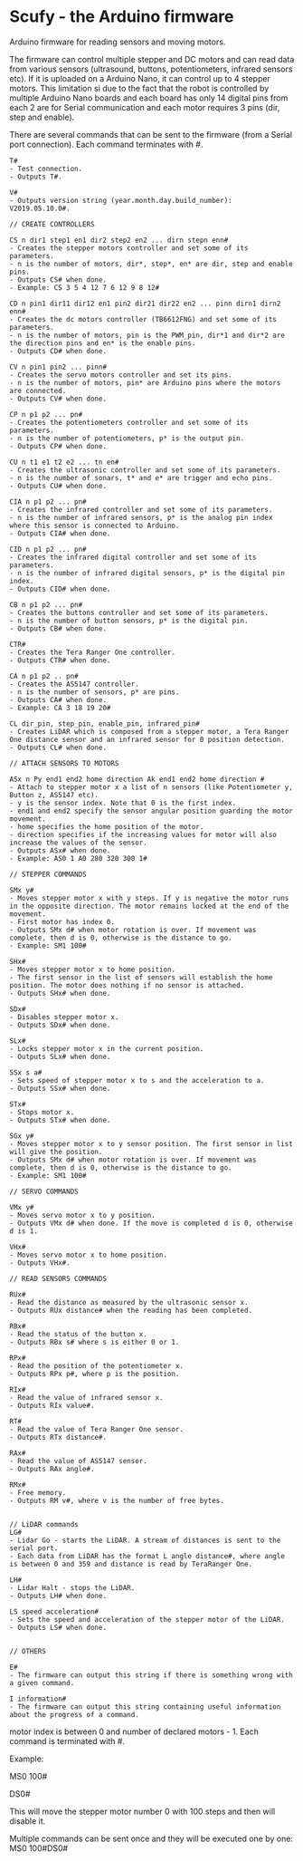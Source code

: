 # Scufy - the Arduino firmware

Arduino firmware for reading sensors and moving motors.

The firmware can control multiple stepper and DC motors and can read data from various sensors (ultrasound, buttons, potentiometers, infrared sensors etc). If it is uploaded on a Arduino Nano, it can control up to 4 stepper motors. This limitation si due to the fact that the robot is controlled by multiple Arduino Nano boards and each board has only 14 digital pins from each 2 are for Serial communication and each motor requires 3 pins (dir, step and enable).

There are several commands that can be sent to the firmware (from a Serial port connection). 
Each command terminates with #.

	T#
	- Test connection. 
	- Outputs T#.
	
	V#
	- Outputs version string (year.month.day.build_number): V2019.05.10.0#.

	// CREATE CONTROLLERS

	CS n dir1 step1 en1 dir2 step2 en2 ... dirn stepn enn# 
	- Creates the stepper motors controller and set some of its parameters.
	- n is the number of motors, dir*, step*, en* are dir, step and enable pins. 
	- Outputs CS# when done.
	- Example: CS 3 5 4 12 7 6 12 9 8 12#

	CD n pin1 dir11 dir12 en1 pin2 dir21 dir22 en2 ... pinn dirn1 dirn2 enn# 
	- Creates the dc motors controller (TB6612FNG) and set some of its parameters. 
	- n is the number of motors, pin is the PWM_pin, dir*1 and dir*2 are the direction pins and en* is the enable pins. 
	- Outputs CD# when done.
	
	CV n pin1 pin2 ... pinn# 
	- Creates the servo motors controller and set its pins. 
	- n is the number of motors, pin* are Arduino pins where the motors are connected.
	- Outputs CV# when done.

	CP n p1 p2 ... pn# 
	- Creates the potentiometers controller and set some of its parameters. 
	- n is the number of potentiometers, p* is the output pin. 
	- Outputs CP# when done.

	CU n t1 e1 t2 e2 ... tn en#
	- Creates the ultrasonic controller and set some of its parameters. 
	- n is the number of sonars, t* and e* are trigger and echo pins. 
	- Outputs CU# when done.

	CIA n p1 p2 ... pn# 
	- Creates the infrared controller and set some of its parameters. 
	- n is the number of infrared sensors, p* is the analog pin index where this sensor is connected to Arduino. 
	- Outputs CIA# when done.
	
	CID n p1 p2 ... pn# 
	- Creates the infrared digital controller and set some of its parameters. 
	- n is the number of infrared digital sensors, p* is the digital pin index. 
	- Outputs CID# when done.

	CB n p1 p2 ... pn# 
	- Creates the buttons controller and set some of its parameters. 
	- n is the number of button sensors, p* is the digital pin. 
	- Outputs CB# when done.
	
	CTR# 
	- Creates the Tera Ranger One controller. 
	- Outputs CTR# when done.
	
	CA n p1 p2 .. pn#
	- Creates the AS5147 controller. 
	- n is the number of sensors, p* are pins. 
	- Outputs CA# when done.
	- Example: CA 3 18 19 20#

	CL dir_pin, step_pin, enable_pin, infrared_pin#
	- Creates LiDAR which is composed from a stepper motor, a Tera Ranger One distance sensor and an infrared sensor for 0 position detection.
	- Outputs CL# when done.

	// ATTACH SENSORS TO MOTORS

	ASx n Py end1 end2 home direction Ak end1 end2 home direction # 
	- Attach to stepper motor x a list of n sensors (like Potentiometer y, Button z, AS5147 etc).
	- y is the sensor index. Note that 0 is the first index.
	- end1 and end2 specify the sensor angular position guarding the motor movement. 
	- home specifies the home position of the motor.
	- direction specifies if the increasing values for motor will also increase the values of the sensor.
	- Outputs ASx# when done.
	- Example: AS0 1 A0 280 320 300 1#

	// STEPPER COMMANDS

	SMx y#
	- Moves stepper motor x with y steps. If y is negative the motor runs in the opposite direction. The motor remains locked at the end of the movement. 
	- First motor has index 0.
	- Outputs SMx d# when motor rotation is over. If movement was complete, then d is 0, otherwise is the distance to go.
	- Example: SM1 100#

	SHx#
	- Moves stepper motor x to home position. 
	- The first sensor in the list of sensors will establish the home position. The motor does nothing if no sensor is attached. 
	- Outputs SHx# when done.

	SDx# 
	- Disables stepper motor x. 
	- Outputs SDx# when done.

	SLx#
	- Locks stepper motor x in the current position. 
	- Outputs SLx# when done.

	SSx s a#
	- Sets speed of stepper motor x to s and the acceleration to a.
	- Outputs SSx# when done.

	STx#
	- Stops motor x.
	- Outputs STx# when done.

	SGx y#
	- Moves stepper motor x to y sensor position. The first sensor in list will give the position.
	- Outputs SMx d# when motor rotation is over. If movement was complete, then d is 0, otherwise is the distance to go.
	- Example: SM1 100#

	// SERVO COMMANDS

	VMx y# 
	- Moves servo motor x to y position.
	- Outputs VMx d# when done. If the move is completed d is 0, otherwise d is 1.

	VHx#
	- Moves servo motor x to home position.  
	- Outputs VHx#.

	// READ SENSORS COMMANDS

	RUx# 
	- Read the distance as measured by the ultrasonic sensor x. 
	- Outputs RUx distance# when the reading has been completed. 

	RBx# 
	- Read the status of the button x. 
	- Outputs RBx s# where s is either 0 or 1.

	RPx# 
	- Read the position of the potentiometer x. 
	- Outputs RPx p#, where p is the position.

	RIx#
	- Read the value of infrared sensor x. 
	- Outputs RIx value#.

	RT# 
	- Read the value of Tera Ranger One sensor. 
	- Outputs RTx distance#.

	RAx# 
	- Read the value of AS5147 sensor. 
	- Outputs RAx angle#.

	RMx# 
	- Free memory. 
	- Outputs RM v#, where v is the number of free bytes.


	// LiDAR commands
	LG#
	- Lidar Go - starts the LiDAR. A stream of distances is sent to the serial port. 
	- Each data from LiDAR has the format L angle distance#, where angle is between 0 and 359 and distance is read by TeraRanger One.

	LH#
	- Lidar Halt - stops the LiDAR.
	- Outputs LH# when done.

	LS speed acceleration#
	- Sets the speed and acceleration of the stepper motor of the LiDAR.
	- Outputs LS# when done.


	// OTHERS
	
	E#
	- The firmware can output this string if there is something wrong with a given command.

	I information#
	- The firmware can output this string containing useful information about the progress of a command.


motor index is between 0 and number of declared motors - 1.
Each command is terminated with #.

Example:

MS0 100#

DS0#

This will move the stepper motor number 0 with 100 steps and then will disable it.

Multiple commands can be sent once and they will be executed one by one: MS0 100#DS0#
